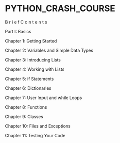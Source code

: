 # PYTHON_CRASH_COURSE

B r i e f C o n t e n t s

Part I: Basics

Chapter 1: Getting Started

Chapter 2: Variables and Simple Data Types

Chapter 3: Introducing Lists

Chapter 4: Working with Lists

Chapter 5: if Statements

Chapter 6: Dictionaries 

Chapter 7: User Input and while Loops

Chapter 8: Functions

Chapter 9: Classes

Chapter 10: Files and Exceptions 

Chapter 11: Testing Your Code
